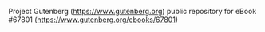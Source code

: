 Project Gutenberg (https://www.gutenberg.org) public repository for
eBook #67801 (https://www.gutenberg.org/ebooks/67801)
